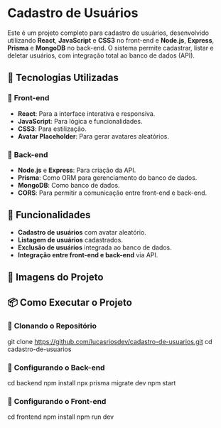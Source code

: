 # Cadastro de Usuários

Este é um projeto completo para cadastro de usuários, desenvolvido utilizando **React**, **JavaScript** e **CSS3** no front-end e **Node.js**, **Express**, **Prisma** e **MongoDB** no back-end. O sistema permite cadastrar, listar e deletar usuários, com integração total ao banco de dados (API).

## 🚀 Tecnologias Utilizadas

### 🔹 **Front-end**
- **React**: Para a interface interativa e responsiva.
- **JavaScript**: Para lógica e funcionalidades.
- **CSS3**: Para estilização.
- **Avatar Placeholder**: Para gerar avatares aleatórios.

### 🔹 **Back-end**
- **Node.js** e **Express**: Para criação da API.
- **Prisma**: Como ORM para gerenciamento do banco de dados.
- **MongoDB**: Como banco de dados.
- **CORS**: Para permitir a comunicação entre front-end e back-end.

## 📌 Funcionalidades

- **Cadastro de usuários** com avatar aleatório.
- **Listagem de usuários** cadastrados.
- **Exclusão de usuários** integrada ao banco de dados.
- **Integração entre front-end e back-end** via API.

## 📸 Imagens do Projeto


## 📦 Como Executar o Projeto

### 🔹 **Clonando o Repositório**
git clone <https://github.com/lucasriosdev/cadastro-de-usuarios.git>
cd cadastro-de-usuarios
### 🔹 **Configurando o Back-end**
cd backend
npm install
npx prisma migrate dev
npm start
### 🔹 **Configurando o Front-end**
cd frontend
npm install
npm run dev

